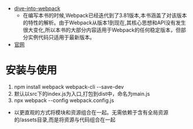 * [dive-into-webpack](https://github.com/gwuhaolin/dive-into-webpack)
    * 在编写本书的时候,Webpack已经迭代到了3.81版本,本书涵盖了对该版本的特性的解析。由于Webpack从版本1到现在,其核心思想和API没有发生很大变化,所以本书的大部分内容适用于Webpack的任何稳定版本，但部分实例代码只适用于最新版本。
* [官网](https://webpack.js.org/)


# 安装与使用
1. npm install webpack webpack-cli --save-dev
2. 默认以src下的index.js为入口,打包到dist中，命名为main.js
3.  npx webpack --config webpack.config.js
* 以更直观的方式将模块和资源组合在一起。无需依赖于含有全局资源的/assets目录,而是将资源与代码组合在一起

